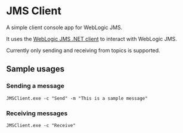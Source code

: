 # JMS Client

A simple client console app for WebLogic JMS.

It uses the [WebLogic JMS .NET client](https://docs.oracle.com/cd/E24329_01/web.1211/e24386/toc.htm) to interact with WebLogic JMS.

Currently only sending and receiving from topics is supported. 

## Sample usages

### Sending a message

```
JMSClient.exe -c "Send" -m "This is a sample message"
```

### Receiving messages

```
JMSClient.exe -c "Receive"
```
